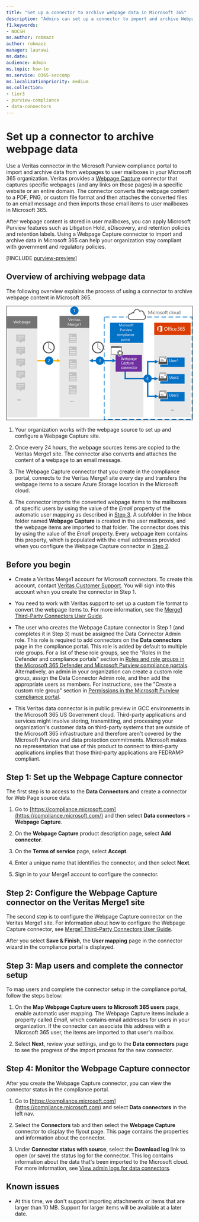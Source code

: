 ```yaml
---
title: "Set up a connector to archive webpage data in Microsoft 365"
description: "Admins can set up a connector to import and archive Webpage Capture data from Veritas in Microsoft 365. This connector lets you archive data from third-party data sources in Microsoft 365 so you can use compliance features such as legal hold, content search, and retention policies to manage your organization's third-party data."
f1.keywords:
- NOCSH
ms.author: robmazz
author: robmazz
manager: laurawi
ms.date: 
audience: Admin
ms.topic: how-to
ms.service: O365-seccomp
ms.localizationpriority: medium
ms.collection:
- tier3
- purview-compliance
- data-connectors
---
```


# Set up a connector to archive webpage data

Use a Veritas connector in the Microsoft Purview compliance portal to import and archive data from webpages to user mailboxes in your Microsoft 365 organization. Veritas provides a [Webpage Capture](https://globanet.com/webpage-capture) connector that captures specific webpages (and any links on those pages) in a specific website or an entire domain. The connector converts the webpage content to a PDF, PNG, or custom file format and then attaches the converted files to an email message and then imports those email items to user mailboxes in Microsoft 365.

After webpage content is stored in user mailboxes, you can apply Microsoft Purview features such as Litigation Hold, eDiscovery, and retention policies and retention labels. Using a Webpage Capture connector to import and archive data in Microsoft 365 can help your organization stay compliant with government and regulatory policies.

[!INCLUDE [purview-preview](../includes/purview-preview.md)]

## Overview of archiving webpage data

The following overview explains the process of using a connector to archive webpage content in Microsoft 365.

![Archiving workflow for webpage data.](../media/WebPageCaptureConnectorWorkflow.png)

1. Your organization works with the webpage source to set up and configure a Webpage Capture site.

2. Once every 24 hours, the webpage sources items are copied to the Veritas Merge1 site. The connector also converts and attaches the content of a webpage to an email message.

3. The Webpage Capture connector that you create in the compliance portal, connects to the Veritas Merge1 site every day and transfers the webpage items to a secure Azure Storage location in the Microsoft cloud.

4. The connector imports the converted webpage items to the mailboxes of specific users by using the value of the *Email* property of the automatic user mapping as described in [Step 3](#step-3-map-users-and-complete-the-connector-setup). A subfolder in the Inbox folder named **Webpage Capture** is created in the user mailboxes, and the webpage items are imported to that folder. The connector does this by using the value of the *Email* property. Every webpage item contains this property, which is populated with the email addresses provided when you configure the Webpage Capture connector in [Step 2](#step-2-configure-the-webpage-capture-connector-on-the-veritas-merge1-site).

## Before you begin

- Create a Veritas Merge1 account for Microsoft connectors. To create this account, contact [Veritas Customer Support](https://www.veritas.com/content/support/). You will sign into this account when you create the connector in Step 1.

- You need to work with Veritas support to set up a custom file format to convert the webpage items to. For more information, see the [Merge1 Third-Party Connectors User Guide](https://docs.ms.merge1.globanetportal.com/Merge1%20Third-Party%20Connectors%20Web%20Page%20Capture%20User%20Guide%20.pdf).

- The user who creates the Webpage Capture connector in Step 1 (and completes it in Step 3) must be assigned the Data Connector Admin role. This role is required to add connectors on the **Data connectors** page in the compliance portal. This role is added by default to multiple role groups. For a list of these role groups, see the "Roles in the Defender and compliance portals" section in [Roles and role groups in the Microsoft 365 Defender and Microsoft Purview compliance portals](../security/office-365-security/permissions-in-the-security-and-compliance-center.md#roles-in-the-defender-and-compliance-portals). Alternatively, an admin in your organization can create a custom role group, assign the Data Connector Admin role, and then add the appropriate users as members. For instructions, see the "Create a custom role group" section in [Permissions in the Microsoft Purview compliance portal](microsoft-365-compliance-center-permissions.md#create-a-custom-role-group).

- This Veritas data connector is in public preview in GCC environments in the Microsoft 365 US Government cloud. Third-party applications and services might involve storing, transmitting, and processing your organization's customer data on third-party systems that are outside of the Microsoft 365 infrastructure and therefore aren't covered by the Microsoft Purview and data protection commitments. Microsoft makes no representation that use of this product to connect to third-party applications implies that those third-party applications are FEDRAMP compliant.

## Step 1: Set up the Webpage Capture connector

The first step is to access to the **Data Connectors** and create a connector for Web Page source data.

1. Go to [https://compliance.microsoft.com](https://compliance.microsoft.com/) and then select **Data connectors** > **Webpage Capture**.

2. On the **Webpage Capture** product description page, select **Add connector**.

3. On the **Terms of service** page, select **Accept**.

4. Enter a unique name that identifies the connector, and then select **Next**.

5. Sign in to your Merge1 account to configure the connector.

## Step 2: Configure the Webpage Capture connector on the Veritas Merge1 site

The second step is to configure the Webpage Capture connector on the Veritas Merge1 site. For information about how to configure the Webpage Capture connector, see [Merge1 Third-Party Connectors User Guide](https://docs.ms.merge1.globanetportal.com/Merge1%20Third-Party%20Connectors%20Web%20Page%20Capture%20User%20Guide%20.pdf).

After you select **Save & Finish**, the **User mapping** page in the connector wizard in the compliance portal is displayed.

## Step 3: Map users and complete the connector setup

To map users and complete the connector setup in the compliance portal, follow the steps below:

1. On the **Map Webpage Capture users to Microsoft 365 users** page, enable automatic user mapping. The Webpage Capture items include a property called *Email*, which contains email addresses for users in your organization. If the connector can associate this address with a Microsoft 365 user, the items are imported to that user's mailbox.

2. Select **Next**, review your settings, and go to the **Data connectors** page to see the progress of the import process for the new connector.

## Step 4: Monitor the Webpage Capture connector

After you create the Webpage Capture connector, you can view the connector status in the compliance portal.

1. Go to [https://compliance.microsoft.com](https://compliance.microsoft.com) and select **Data connectors** in the left nav.

2. Select the **Connectors** tab and then select the **Webpage Capture** connector to display the flyout page. This page contains the properties and information about the connector.

3. Under **Connector status with source**, select the **Download log** link to open (or save) the status log for the connector. This log contains information about the data that's been imported to the Microsoft cloud. For more information, see [View admin logs for data connectors](data-connector-admin-logs.md).

## Known issues

- At this time, we don't support importing attachments or items that are larger than 10 MB. Support for larger items will be available at a later date.
